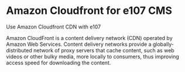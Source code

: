 # Amazon Cloudfront for e107 CMS

Use Amazon Cloudfront CDN with e107

Amazon CloudFront is a content delivery network (CDN) operated by Amazon Web Services. Content delivery networks provide a globally-distributed network of proxy servers that cache content, such as web videos or other bulky media, more locally to consumers, thus improving access speed for downloading the content.
